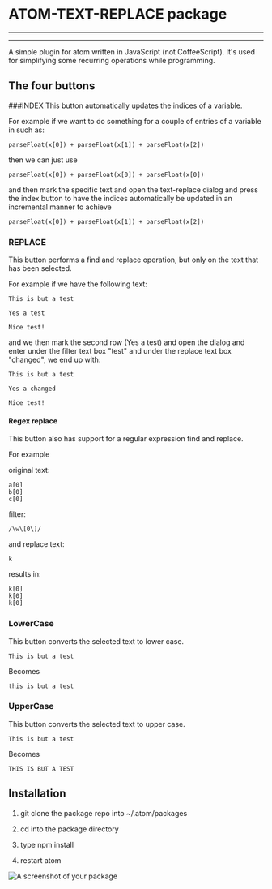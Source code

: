 # ATOM-TEXT-REPLACE package
-----------------------------------------
<!-- TODO:
Initial focus on filter box and tab support.

Possible extensions:
The ability to specify to replace something with an questionmark to replace the content....
e.g.
arrayA[0]
arrayA[1]
arrayA[2]
arrayA[3]

Filter: arrayA[?]
Replace: x

result:
arrayA[x]
arrayA[x]
arrayA[x]
arrayA[x]

if one wants to find and replace a question mark it has to be escaped as:
Filter: thiscontains?questionmark
needs to be
Filter: thiscontains\?questionmark


-----------------------------------
Maybe also an prefix/postfix on all words...

-----------------------------------
The ability to use \n, \t etc.
-----------------------------------
replace all white-space characters with something...

-----------------------------------
regex replacement? the user enters a regex string and it is replaced with whatever the
user specifies. Perhaps even some replacement logic?
-----------------------------------
display the number of matches for filter (as the user is entering each letter, i.e.
a onChange event triggers a function which displays the current number of matches)
---------------------------------------------

bug with
h, s, v = colorsys.rgb_to_hsv(frame[y][x][0], frame[y][x][0], frame[y][x][0])
and [splitted[2], splitted[2], splitted[2]]
-->

-----------------------------------------
A simple plugin for atom written in JavaScript (not CoffeeScript). It's used for simplifying some recurring operations while programming.

## The four buttons
###INDEX
This button automatically updates the indices of a variable.

For example if we want to do something for a couple of entries of a variable in such as:

```
parseFloat(x[0]) + parseFloat(x[1]) + parseFloat(x[2])
```

then we can just use

```
parseFloat(x[0]) + parseFloat(x[0]) + parseFloat(x[0])
```

and then mark the specific text and open the text-replace dialog and press the index button to
have the indices automatically be updated in an incremental manner to achieve

```
parseFloat(x[0]) + parseFloat(x[1]) + parseFloat(x[2])
```

### REPLACE
This button performs a find and replace operation, but only on the text that has been selected.

For example if we have the following text:

```
This is but a test

Yes a test

Nice test!
```

and we then mark the second row (Yes a test) and open the dialog and enter under the filter text box "test" and under the replace text box "changed", we end up with:

```
This is but a test

Yes a changed

Nice test!
```

#### Regex replace
This button also has support for a regular expression find and replace.

For example

original text:

```
a[0]
b[0]
c[0]
```

filter:

```
/\w\[0\]/
```

and replace text:

```
k
```

results in:

```
k[0]
k[0]
k[0]
```

### LowerCase
This button converts the selected text to lower case.

```
This is but a test
```

Becomes

```
this is but a test
```

### UpperCase
This button converts the selected text to upper case.

```
This is but a test
```

Becomes

```
THIS IS BUT A TEST
```

## Installation
1. git clone the package repo into ~/.atom/packages

2. cd into the package directory

3. type npm install

4. restart atom

![A screenshot of your package](https://f.cloud.github.com/assets/69169/2290250/c35d867a-a017-11e3-86be-cd7c5bf3ff9b.gif)
